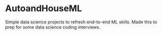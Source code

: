 # AutoandHouseML
Simple data science projects to refresh end-to-end ML skills. Made this to prep for some data science coding interviews.
